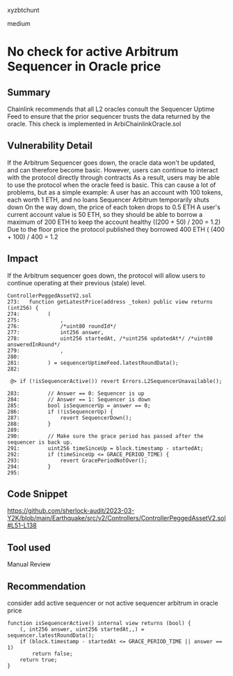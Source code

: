 xyzbtchunt

medium

# No check for active Arbitrum Sequencer in Oracle price

## Summary
Chainlink recommends that all L2 oracles consult the Sequencer Uptime Feed to ensure that the prior sequencer trusts the data returned by the oracle. This check is implemented in ArbiChainlinkOracle.sol

## Vulnerability Detail
If the Arbitrum Sequencer goes down, the oracle data won't be updated, and can therefore become basic. However, users can continue to interact with the protocol directly through contracts
As a result, users may be able to use the protocol when the oracle feed is basic. This can cause a lot of problems, but as a simple example:
A user has an account with 100 tokens, each worth 1 ETH, and no loans
Sequencer Arbitrum temporarily shuts down
On the way down, the price of each token drops to 0.5 ETH
A user's current account value is 50 ETH, so they should be able to borrow a maximum of 200 ETH to keep the account healthy ((200 + 50) / 200 = 1.2)
Due to the floor price the protocol published they borrowed 400 ETH ( (400 + 100) / 400 = 1.2


## Impact
If the Arbitrum sequencer goes down, the protocol will allow users to continue operating at their previous (stale) level.

``` solidity
ControllerPeggedAssetV2.sol
273:   function getLatestPrice(address _token) public view returns (int256) {
274:         (
275:             ,
276:             /*uint80 roundId*/
277:             int256 answer,
278:             uint256 startedAt, /*uint256 updatedAt*/ /*uint80 answeredInRound*/
279:             ,
280: 
281:         ) = sequencerUptimeFeed.latestRoundData();
282: 

 @> if (!isSequencerActive()) revert Errors.L2SequencerUnavailable();

283:         // Answer == 0: Sequencer is up
284:         // Answer == 1: Sequencer is down
285:         bool isSequencerUp = answer == 0;  
286:         if (!isSequencerUp) {
287:             revert SequencerDown();
288:         }
289: 
290:         // Make sure the grace period has passed after the sequencer is back up.
291:         uint256 timeSinceUp = block.timestamp - startedAt;
292:         if (timeSinceUp <= GRACE_PERIOD_TIME) {
293:             revert GracePeriodNotOver();
294:         }
295: 

```
## Code Snippet

https://github.com/sherlock-audit/2023-03-Y2K/blob/main/Earthquake/src/v2/Controllers/ControllerPeggedAssetV2.sol#L51-L138

## Tool used

Manual Review

## Recommendation
consider add active sequencer or not active  sequencer arbitrum in oracle price
``` solidity
function isSequencerActive() internal view returns (bool) {
    (, int256 answer, uint256 startedAt,,) = sequencer.latestRoundData();
    if (block.timestamp - startedAt <= GRACE_PERIOD_TIME || answer == 1)
        return false;
    return true;
}
```